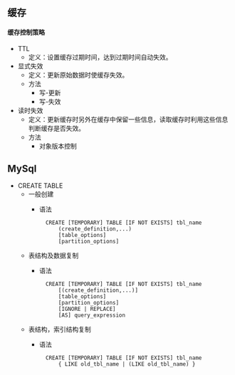 ## 缓存
#### 缓存控制策略
- TTL
    - 定义：设置缓存过期时间，达到过期时间自动失效。
- 显式失效
    - 定义：更新原始数据时使缓存失效。
    - 方法
        - 写-更新
        - 写-失效
- 读时失效
    - 定义：更新缓存时另外在缓存中保留一些信息，读取缓存时利用这些信息判断缓存是否失效。
    - 方法
        - 对象版本控制
## MySql
- CREATE TABLE
    - 一般创建
        - 语法

                CREATE [TEMPORARY] TABLE [IF NOT EXISTS] tbl_name
                    (create_definition,...)
                    [table_options]
                    [partition_options]
    - 表结构及数据复制
        - 语法

                CREATE [TEMPORARY] TABLE [IF NOT EXISTS] tbl_name
                    [(create_definition,...)]
                    [table_options]
                    [partition_options]
                    [IGNORE | REPLACE]
                    [AS] query_expression
    - 表结构，索引结构复制
        - 语法

                CREATE [TEMPORARY] TABLE [IF NOT EXISTS] tbl_name
                    { LIKE old_tbl_name | (LIKE old_tbl_name) }
